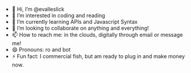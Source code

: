 - 👋 Hi, I’m @evalleslick
- 👀 I’m interested in coding and reading
- 🌱 I’m currently learning APIs and Javascript Syntax
- 💞️ I’m looking to collaborate on anything and everything!
- 📫 How to reach me: in the clouds, digitally through email or message me!
- 😄 Pronouns: ro and bot
- ⚡ Fun fact: I commercial fish, but am ready to plug in and make money now.

<!---
evalleslick/evalleslick is a ✨ special ✨ repository because its `README.md` (this file) appears on your GitHub profile.
You can click the Preview link to take a look at your changes.
--->
